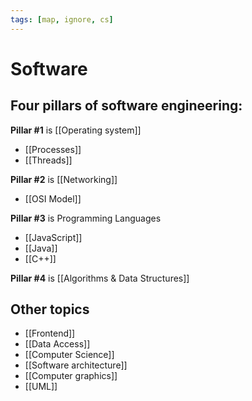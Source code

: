 ```yaml
---
tags: [map, ignore, cs]
---
```


# Software

## Four pillars of software engineering:

**Pillar #1** is [[Operating system]]

- [[Processes]]
- [[Threads]]

**Pillar #2** is [[Networking]]

- [[OSI Model]]

**Pillar #3** is Programming Languages

- [[JavaScript]]
- [[Java]]
- [[C++]]

**Pillar #4** is [[Algorithms & Data Structures]]

## Other topics

- [[Frontend]]
- [[Data Access]]
- [[Computer Science]]
- [[Software architecture]]
- [[Computer graphics]]
- [[UML]]

<!--
- [[Как работает интернет?]]
- [[Computer vision]]
- [[Digital signal processing]]
- [[Buzzworld]]
- [[Книги о програмной инженерии]]
- [[Дорожная карта разработчика]]
-->
